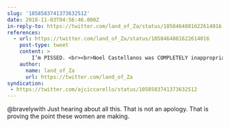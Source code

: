 ```yaml
---
slug: '1058583741373632512'
date: 2018-11-03T04:56:46.000Z
in-reply-to: https://twitter.com/land_of_Za/status/1058464881622614016
references:
  - url: https://twitter.com/land_of_Za/status/1058464881622614016
    post-type: tweet
    content: >
        I’m PISSED. <br><br>Noel Castellanos was COMPLETELY inappropriate, manipulative &amp; toxic in his presentation &amp; “apology”. <br><br>Screaming “I love you” fixes NOTHING. Not 👏🏾oh 👏🏾kay 👏🏾<a href="https://twitter.com/hashtag/CCDA?src=hash&amp;ref_src=twsrc%5Etfw">#CCDA</a> <a href="https://twitter.com/hashtag/ccda2018?src=hash&amp;ref_src=twsrc%5Etfw">#ccda2018</a> <a href="https://twitter.com/hashtag/rootedCCDA?src=hash&amp;ref_src=twsrc%5Etfw">#rootedCCDA</a>
    author:
      name: land_of_Za
      url: https://twitter.com/land_of_Za
syndication:
 - https://twitter.com/ajciccarello/status/1058583741373632512
---
```


@bravelywith Just hearing about all this. That is not an apology. That is proving the point these women are making.
